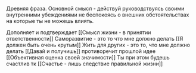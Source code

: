 Древняя фраза. Основной смысл - действуй руководствуясь своими внутренними убеждениями не беспокоясь о внешних обстоятельствах на которые ты не можешь влиять.

Дополняет и подтверждает [[Смысл жизни - в принятии ответственности]]
Саморазвитие - это то что мне должно делать [[Я должен быть очень крутым]]
Жить для других - это то, что мне должно делать [[Давай и получишь]]
противоречит прошлой идее [[Объективная оценка своей значимости]]
Ты при этом будешь счастлив тк [[Счастье - лишь следствие правильной жизни]]